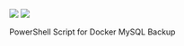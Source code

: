<img src="https://img.shields.io/badge/language-PowerShell-blue.svg"/> <img src="https://img.shields.io/github/last-commit/vmzcloud/PowerShell_docker_MySQL_Backup"/>

PowerShell Script for Docker MySQL Backup
